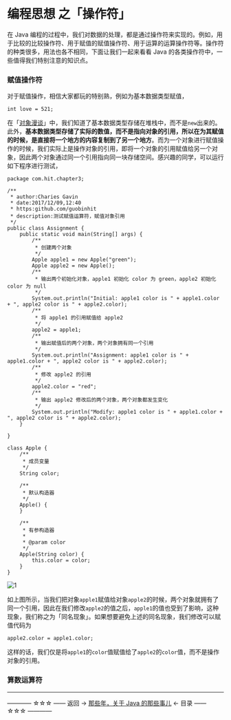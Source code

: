 # 编程思想 之「操作符」

在 Java 编程的过程中，我们对数据的处理，都是通过操作符来实现的。例如，用于比较的比较操作符、用于赋值的赋值操作符、用于运算的运算操作符等。操作符的种类很多，用法也各不相同，下面让我们一起来看看 Java 的各类操作符中，一些值得我们特别注意的知识点。

### 赋值操作符

对于赋值操作，相信大家都玩的特别熟，例如为基本数据类型赋值，

```
int love = 521;
```

在「[对象漫谈](https://github.com/guobinhit/java-skills/blob/master/articles/programming-thought/object-ramble.md)」中，我们知道了基本数据类型存储在堆栈中，而不是`new`出来的。此外，**基本数据类型存储了实际的数值，而不是指向对象的引用，所以在为其赋值的时候，是直接将一个地方的内容复制到了另一个地方**。而为一个对象进行赋值操作的时候，我们实际上是操作对象的引用，即将一个对象的引用赋值给另一个对象，因此两个对象通过同一个引用指向同一块存储空间。感兴趣的同学，可以运行如下程序进行测试，

```
package com.hit.chapter3;

/**
 * author:Charies Gavin
 * date:2017/12/09,12:40
 * https:github.com/guobinhit
 * description:测试赋值运算符，赋值对象引用
 */
public class Assignment {
    public static void main(String[] args) {
        /**
         * 创建两个对象
         */
        Apple apple1 = new Apple("green");
        Apple apple2 = new Apple();
        /**
         * 输出两个初始化对象，apple1 初始化 color 为 green，apple2 初始化 color 为 null
         */
        System.out.println("Initial: apple1 color is " + apple1.color + ", apple2 color is " + apple2.color);
        /**
         * 将 apple1 的引用赋值给 apple2
         */
        apple2 = apple1;
        /**
         * 输出赋值后的两个对象，两个对象拥有同一个引用
         */
        System.out.println("Assignment: apple1 color is " + apple1.color + ", apple2 color is " + apple2.color);
        /**
         * 修改 apple2 的引用
         */
        apple2.color = "red";
        /**
         * 输出 apple2 修改后的两个对象，两个对象都发生变化
         */
        System.out.println("Modify: apple1 color is " + apple1.color + ", apple2 color is " + apple2.color);
    }

}

class Apple {
    /**
     * 成员变量
     */
    String color;

    /**
     * 默认构造器
     */
    Apple() {
    }

    /**
     * 有参构造器
     *
     * @param color
     */
    Apple(String color) {
        this.color = color;
    }
}
```

![1](http://img.blog.csdn.net/20171209131754515)

如上图所示，当我们把对象`apple1`赋值给对象`apple2`的时候，两个对象就拥有了同一个引用，因此在我们修改`apple2`的值之后，`apple1`的值也受到了影响，这种现象，我们称之为「同名现象」。如果想要避免上述的同名现象，我们修改可以赋值代码为

```
apple2.color = apple1.color;
```

这样的话，我们仅是将`apple1`的`color`值赋值给了`apple2`的`color`值，而不是操作对象的引用。

### 算数运算符




----------

———— ☆☆☆ —— 返回 -> [那些年，关于 Java 的那些事儿](https://github.com/guobinhit/java-skills/blob/master/README.md) <- 目录 —— ☆☆☆ ————
